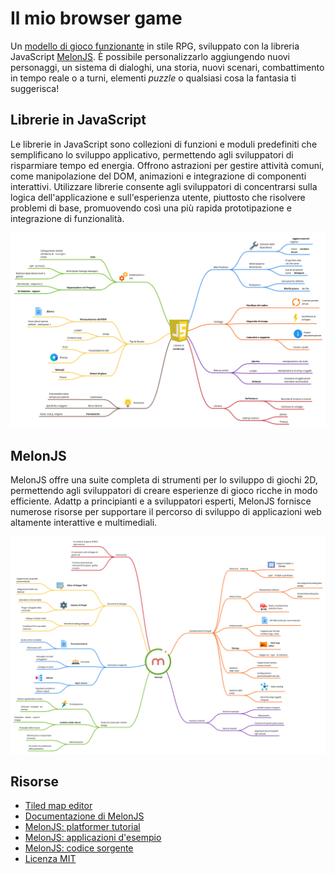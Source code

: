 # Il mio browser game

Un [modello di gioco funzionante](https://ardesista.github.io/my-browser-game/) in stile RPG, sviluppato con la libreria JavaScript [MelonJS](https://melonjs.org/). È possibile personalizzarlo aggiungendo nuovi personaggi, un sistema di dialoghi, una storia, nuovi scenari, combattimento in tempo reale o a turni, elementi *puzzle* o qualsiasi cosa la fantasia ti suggerisca!

## Librerie in JavaScript

Le librerie in JavaScript sono collezioni di funzioni e moduli predefiniti che semplificano lo sviluppo applicativo, permettendo agli sviluppatori di risparmiare tempo ed energia. Offrono astrazioni per gestire attività comuni, come manipolazione del DOM, animazioni e integrazione di componenti interattivi. Utilizzare librerie consente agli sviluppatori di concentrarsi sulla logica dell'applicazione e sull'esperienza utente, piuttosto che risolvere problemi di base, promuovendo così una più rapida prototipazione e integrazione di funzionalità. 

![Librerie in JavaScript](docs/Librerie-in-JavaScript-mindmap.svg)

## MelonJS

MelonJS offre una suite completa di strumenti per lo sviluppo di giochi 2D, permettendo agli sviluppatori di creare esperienze di gioco ricche in modo efficiente. Adattp a principianti e a sviluppatori esperti, MelonJS fornisce numerose risorse per supportare il percorso di sviluppo di applicazioni web altamente interattive e multimediali.

![Libreria MelonJS](docs/MelonJS-mindmap.svg)

## Risorse

- [Tiled map editor](https://www.mapeditor.org/)
- [Documentazione di MelonJS](https://melonjs.github.io/melonJS/)
- [MelonJS: platformer tutorial](https://melonjs.github.io/tutorial-platformer/)
- [MelonJS: applicazioni d'esempio](https://github.com/melonjs/examples/)
- [MelonJS: codice sorgente](https://github.com/melonjs/melonJS)
- [Licenza MIT](https://it.wikipedia.org/wiki/Licenza_MIT)
